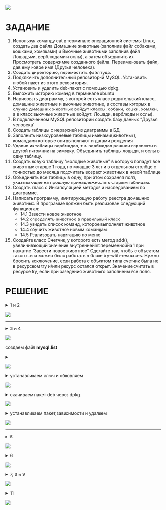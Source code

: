 ![](pics/1.png)
# ЗАДАНИЕ
1. Используя команду cat в терминале операционной системы Linux, создать
   два файла Домашние животные (заполнив файл собаками, кошками,
   хомяками) и Вьючные животными заполнив файл Лошадьми, верблюдами и
   ослы), а затем объединить их. Просмотреть содержимое созданного файла.
   Переименовать файл, дав ему новое имя (Друзья человека).
2. Создать директорию, переместить файл туда.
3. Подключить дополнительный репозиторий MySQL. Установить любой пакет
   из этого репозитория.
4. Установить и удалить deb-пакет с помощью dpkg.
5. Выложить историю команд в терминале ubuntu
6. Нарисовать диаграмму, в которой есть класс родительский класс, домашние
   животные и вьючные животные, в составы которых в случае домашних
   животных войдут классы: собаки, кошки, хомяки, а в класс вьючные животные
   войдут: Лошади, верблюды и ослы).
7. В подключенном MySQL репозитории создать базу данных “Друзья
   человека”
8. Создать таблицы с иерархией из диаграммы в БД
9. Заполнить низкоуровневые таблицы именами(животных), командами
   которые они выполняют и датами рождения
10. Удалив из таблицы верблюдов, т.к. верблюдов решили перевезти в другой
    питомник на зимовку. Объединить таблицы лошади, и ослы в одну таблицу.
11. Создать новую таблицу “молодые животные” в которую попадут все
    животные старше 1 года, но младше 3 лет и в отдельном столбце с точностью
    до месяца подсчитать возраст животных в новой таблице
12. Объединить все таблицы в одну, при этом сохраняя поля, указывающие на
    прошлую принадлежность к старым таблицам.
13. Создать класс с Инкапсуляцией методов и наследованием по диаграмме.
14. Написать программу, имитирующую работу реестра домашних животных.
    В программе должен быть реализован следующий функционал:
    * 14.1 Завести новое животное
    * 14.2 определять животное в правильный класс
    * 14.3 увидеть список команд, которое выполняет животное
    * 14.4 обучить животное новым командам
    * 14.5 Реализовать навигацию по меню
15. Создайте класс Счетчик, у которого есть метод add(), увеличивающий̆
    значение внутренней̆int переменной̆на 1 при нажатие “Завести новое
    животное” Сделайте так, чтобы с объектом такого типа можно было работать в
    блоке try-with-resources. Нужно бросить исключение, если работа с объектом
    типа счетчик была не в ресурсном try и/или ресурс остался открыт. Значение
    считать в ресурсе try, если при заведения животного заполнены все поля.

#  РЕШЕНИЕ
<details>
    <summary>1 и 2</summary>

    cat > pets
    cat > pack-animals
    cat pets pack-animals > animals
    cat animals
    mv animals human\ friends
    mkdir dir-animals
    mv human\ friends dir-animals/
    cat dir-animals/human\ friends

</details>

![](pics/2.png)

--- 

<details>
    <summary>3 и 4</summary>

    sudo apt install mysql-client
    
</details>

![](pics/3.png)

создаем файл __mysql.list__ 

<details>
    <summary></summary>

    cd /etc/apt/sources.list.d/
    sudo touch mysql.list
    sudo nano mysql.list

</details>

![](pics/4.png)

<details>
    <summary>устанавливаем ключ и обновляем</summary>

    sudo apt-key adv __keyserver pgp.mit.edu --recv-keys 3A79BD29
    sudo apt update

</details>

![](pics/5.png)


<details>
    <summary>скачиваем  пакет deb через dpkg</summary>

    wget http://cz.archive.ubuntu.com/ubuntu/pool/main/e/ed/ed_1.18-1_amd64.deb
    

</details>

![](pics/6.png)

<details>
    <summary>устанавливаем пакет,зависимости и удаляем</summary>

    sudo dpkg -i ed_1.18-1_amd64.deb
    sudo apt -f install
    sudo dpkg -r ed_1.18-1_amd64


</details>

![](pics/7.png)

___

<details>
    <summary>5</summary>

    история

</details>

![](pics/8.png)

<details>
    <summary>6</summary>

    диаграмма

</details>


![](pics/9.png)

<details>
    <summary>7, 8 и 9</summary>

    sudo mysql -u root
    mysql> CREATE DATABASE human_friends;
    USE human_friends;


    CREATE TABLE animals (
    id INT PRIMARY KEY AUTO_INCREMENT,
    type_animals VARCHAR(20));

    CREATE TABLE piece_animals (
    id INT PRIMARY KEY AUTO_INCREMENT,
    name VARCHAR(15),
    animals_id INT,
    FOREIGN KEY (animals_id) REFERENCES animals(id) ON DELETE CASCADE);

    CREATE TABLE individuals (
    id INT PRIMARY KEY AUTO_INCREMENT,
    name VARCHAR(15),
    command VARCHAR(10),
    birthday DATE,
    piece_animals_id INT,
    FOREIGN KEY (piece_animals_id) REFERENCES piece_animals(id) ON DELETE CASCADE);

    INSERT INTO animals (type_animals)
    VALUES ('pets'),
    ('pack_animals');

    INSERT INTO piece_animals (name, animals_id)
    VALUES ('dogs', 1),
    ('cats', 1),
    ('hamsters', 1),
    ('horses', 2),
    ('camels', 2),
    ('donkeys', 2);

    INSERT INTO individuals ( name, command, birthday, piece_animals_id)
    VALUES ('FRED', 'Sit ', '2018-07-04', 4),
    ('TUT', 'Play dead', '2017-04-03', 2),
    ('TODDY', 'Jump or Up', '2020-02-23', 3),
    ('LUCKY', 'Right ', '2020-05-18', 2),
    ('KITTY', 'Back-up', '2016-11-01', 5),
    ('PAUL', 'Go to Bed', '2022-03-03', 1),
    ('ROCKY', 'Stand ', '2020-10-24', 6),
    ('QUEEN', 'Left ', '2021-12-18', 2),
    ('SNOWY', 'Down ', '2018-01-01', 3),
    ('CUDDLES', 'Place ', '2019-06-28', 1),
    ('PERKY', 'Eat', '2022-04-03', 5),
    ('CAVALIER', 'Search', '2022-04-18', 3);


</details>


![](pics/10.png)

<details>
    <summary>11</summary>

    DELETE FROM piece_animals 
    WHERE  name LIKE 'camels';

    CREATE TABLE ungulates 
    SELECT * FROM piece_animals 
    WHERE name LIKE 'horses' OR name LIKE 'donkeys';

</details>

![](pics/11.png)



